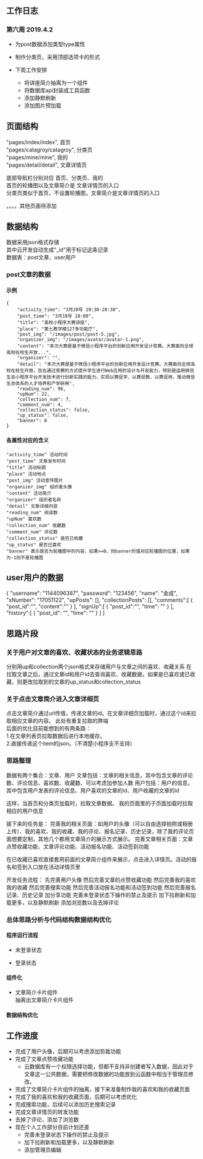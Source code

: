 ## 工作日志
### 第六周 2019.4.2
- 为post数据添加类型type属性
- 制作分类页，采用顶部选项卡的形式

- 下周工作安排
    + 将讲座简介抽离为一个组件
    + 将数据库api封装成工具函数
    + 添加静默刷新
    + 添加图片预加载



## 页面结构
  "pages/index/index",        首页      
  "pages/catagroy/catagroy",  分类页      
  "pages/mine/mine",          我的      
  "pages/detail/detail",          文章详情页      
   

  底部导航栏分别对应 首页、分类页、我的     
  首页的轮播图以及文章简介是 文章详情页的入口        
  分类页类似于首页，不设置轮播图，文章简介是文章详情页的入口      

  。。。。其他页面待添加      

## 数据结构
数据采用json格式存储          
其中云开发自动生成"_id"用于标记这条记录         
数据表：post文章、user用户       

### post文章的数据
#### 示例
    {
        "activity_time": "3月20号 19:30-20:30",
        "post_time": "3月18号 18:00",
        "title": "高校小程序大赛讲座",
        "place": "第七教学楼127多功能厅",
        "post_img": "/images/post/post-5.jpg",
        "organizer_img": "/images/avatar/avatar-1.png",
        "content": "本次大赛是基于微信小程序平台的创新应用开发设计竞赛。大赛面向全球高校在校生开放...",
        "organizer": "",
        "detail": "本次大赛是基于微信小程序平台的创新应用开发设计竞赛。大赛面向全球高校在校生开放，旨在通过竞赛的方式提升学生进行Web应用的设计与开发能力，特别是运用微信生态小程序平台开发技术进行创新实践的能力，实现以赛促学、以赛促教、以赛促用，推动微信生态体系的人才培养和产学研用",
        "reading_num": 96,
        "upNum": 22,
        "collection_num": 7,
        "comment_num": 4,
        "collection_status": false,
        "up_status": false,
        "banner": 0
    }
#### 各属性对应的含义
    "activity_time" 活动时间
    "post_time" 文章发布时间
    "title" 活动标题
    "place" 活动地点
    "post_img" 活动宣传图片
    "organizer_img" 组织者头像 
    "content" 活动简介
    "organizer" 组织者名称
    "detail" 文章详细内容
    "reading_num" 阅读数
    "upNum" 喜欢数
    "collection_num" 收藏数
    "comment_num" 评论数
    "collection_status" 是否已收藏
    "up_status" 是否已喜欢
    "banner" 表示是否为轮播图中的内容，如果>=0，则banner的值对应轮播图的位置，如果为-1则不是轮播图

## user用户的数据
{
    "username": "1144096387",
    "password": "123456",
    "name": "金成",
    "sNumber": "17051122",
    "upPosts": [],
    "collectionPosts": [],
    "comments":[
        {
            "post_id":"",
            "content":""
        }
    ],
    "signUp":[
        {
            "post_id":"",
            "time": ""
        }
    ],
    "history":[
        {
            "post_id": "",
            "time": ""
        }
    ]
}

## 思路片段
### 关于用户对文章的喜欢、收藏状态的业务逻辑思路
分别用up和collection两个json格式来存储用户与文章之间的喜欢、收藏关系
在拉取文章之后，通过文章id和用户id去查询喜欢、收藏数据，如果是已喜欢或已收藏，则更改拉取到的文章的up_status和collection_status

### 关于点击文章简介进入文章详细页
点击文章简介通过url传值，传递文章的id。在文章详细页加载时，通过这个id来拉取相应文章的内容。
此处有重复拉取的弊端      
后面的优化目前能想到的有两条路：      
1.在文章列表页拉取数据后进行本地缓存。      
2.直接传递这个item的json。（不清楚小程序支不支持）    





### 思路整理

数据有两个集合：文章、用户
文章包括：文章的相关信息，其中包含文章的评论数、评论信息、喜欢数、收藏数、可以考虑加参加人数
用户包括：用户的信息，其中包含用户发表的评论信息、用户喜欢的文章的id、用户收藏的文章的id

这样，当首页和分类页加载时，拉取文章数据。
我的页面里的子页面加载时拉取相应的用户信息

接下来的任务是：
完善我的相关页面：如用户的头像（可以自由选择拍照或相册上传）、我的喜欢、我的收藏、我的评论、报名记录、历史记录，除了我的评论页面想要定制，其他几个都用文章简介的展示方式展示。
完善文章相关页面：文章点赞收藏功能、文章评论功能、活动报名功能、活动签到功能

在已收藏已喜欢直接套用前面的文章简介组件来展示，点击进入详情页。活动的报名和签到入口放在活动详情页里


开发任务流程：
先完善用户头像
然后完善文章的点赞收藏功能
然后完善我的喜欢我的收藏
然后完善搜索功能
然后完善活动报名功能和活动签到功能
然后完善报名记录、历史记录
加分享功能
完善未登录状态下操作的禁止及提示
加下拉刷新和加载更多，以及静默刷新
添加浏览数以及去掉评论

### 总体思路分析与代码结构数据结构优化

#### 程序运行流程
- 未登录状态            

- 登录状态          
#### 组件化 
- 文章简介卡片组件          
抽离出文章简介卡片组件
#### 数据结构优化


## 工作进度
- 完成了用户头像，后期可以考虑添加剪裁功能
- 完成了文章点赞收藏功能
    + 云数据库有一个权限选择功能，但都不支持非创建者写入数据，因此对于文章这一公共数据，需要把修改数据的功能放到云函数中相当于管理员修改。
- 完成了文章简介卡片组件的抽离，接下来准备制作我的喜欢和我的收藏页面
- 完成了我的喜欢和我的收藏页面，后期可以考虑优化
- 完成搜索功能，后续可以添加历史搜索记录
- 完成文章详情页的转发功能
- 去掉了评论，添加了浏览数
- 现在个人工作部分目前计划还差 
    + 完善未登录状态下操作的禁止及提示
    + 加下拉刷新和加载更多，以及静默刷新
    + 添加管理员编辑


